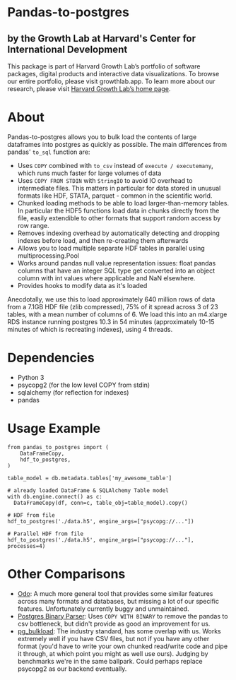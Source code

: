 # Pandas-to-postgres
## by the Growth Lab at Harvard's Center for International Development
This package is part of Harvard Growth Lab’s portfolio of software packages, digital products and interactive data visualizations. To browse our entire portfolio, please visit growthlab.app. To learn more about our research, please visit [Harvard Growth Lab’s home page](https://growthlab.cid.harvard.edu/).

# About
Pandas-to-postgres allows you to bulk load the contents of large dataframes into postgres as quickly as possible. The main differences from pandas' `to_sql` function are:

- Uses `COPY` combined with `to_csv` instead of `execute / executemany`, which runs much faster for large volumes of data
- Uses `COPY FROM STDIN` with `StringIO` to avoid IO overhead to intermediate files. This matters in particular for data stored in unusual formats like HDF, STATA, parquet - common in the scientific world.
- Chunked loading methods to be able to load larger-than-memory tables. In particular the HDF5 functions load data in chunks directly from the file, easily extendible to other formats that support random access by row range.
- Removes indexing overhead by automatically detecting and dropping indexes before load, and then re-creating them afterwards
- Allows you to load multiple separate HDF tables in parallel using multiprocessing.Pool
- Works around pandas null value representation issues: float pandas columns that have an integer SQL type get converted into an object column with int values where applicable and NaN elsewhere.
- Provides hooks to modify data as it's loaded 

Anecdotally, we use this to load approximately 640 million rows of data from a 7.1GB HDF file (zlib compressed), 75% of it spread across 3 of 23 tables, with a mean number of columns of 6. We load this into an m4.xlarge RDS instance running postgres 10.3 in 54 minutes (approximately 10-15 minutes of which is recreating indexes), using 4 threads.

# Dependencies 

- Python 3
- psycopg2 (for the low level COPY from stdin)
- sqlalchemy (for reflection for indexes)
- pandas

# Usage Example

```python3
from pandas_to_postgres import (
    DataFrameCopy,
    hdf_to_postgres,
)

table_model = db.metadata.tables['my_awesome_table']

# already loaded DataFrame & SQLAlchemy Table model
with db.engine.connect() as c:
  DataFrameCopy(df, conn=c, table_obj=table_model).copy()

# HDF from file
hdf_to_postgres('./data.h5', engine_args=["psycopg://..."])

# Parallel HDF from file
hdf_to_postgres('./data.h5', engine_args=["psycopg://..."], processes=4)
```

# Other Comparisons
- [Odo](http://odo.pydata.org/): A much more general tool that provides some similar features across many formats and databases, but missing a lot of our specific features. Unfortunately currently buggy and unmaintained. 
- [Postgres Binary Parser](https://github.com/spitz-dan-l/postgres-binary-parser): Uses `COPY WITH BINARY` to remove the pandas to csv bottleneck, but didn't provide as good an improvement for us.
- [pg_bulkload](https://github.com/ossc-db/pg_bulkload): The industry standard, has some overlap with us. Works extremely well if you have CSV files, but not if you have any other format (you'd have to write your own chunked read/write code and pipe it through, at which point you might as well use ours). Judging by benchmarks we're in the same ballpark. Could perhaps replace psycopg2 as our backend eventually.
